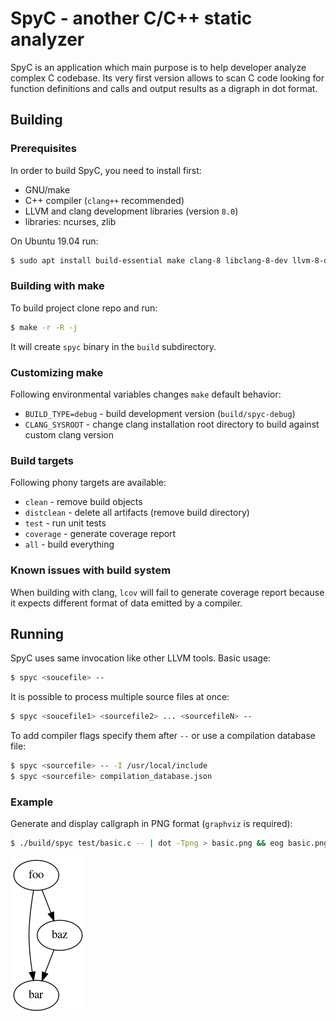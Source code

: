 # SpyC - another C/C++ static analyzer

SpyC is an application which main purpose is to help developer
analyze complex C codebase. Its very first version allows to
scan C code looking for function definitions and calls and output
results as a digraph in dot format.

## Building

### Prerequisites

In order to build SpyC, you need to install first:
 * GNU/make
 * C++ compiler (`clang++` recommended)
 * LLVM and clang development libraries (version `8.0`)
 * libraries: ncurses, zlib

On Ubuntu 19.04 run:
```bash
$ sudo apt install build-essential make clang-8 libclang-8-dev llvm-8-dev ncurses-dev libz-dev
```

### Building with make

To build project clone repo and run:
```bash
$ make -r -R -j
```
It will create `spyc` binary in the `build` subdirectory.

### Customizing make

Following environmental variables changes `make` default behavior:
 * `BUILD_TYPE=debug` - build development version (`build/spyc-debug`)
 * `CLANG_SYSROOT` - change clang installation root directory to build against custom clang version

### Build targets

Following phony targets are available:
 * `clean` - remove build objects
 * `distclean` - delete all artifacts (remove build directory)
 * `test` - run unit tests
 * `coverage` - generate coverage report
 * `all` - build everything

### Known issues with build system

When building with clang, `lcov` will fail to generate coverage report because it expects different format of data emitted by a compiler.

## Running

SpyC uses same invocation like other LLVM tools. Basic usage:
```bash
$ spyc <soucefile> -- 
```
It is possible to process multiple source files at once:
```bash
$ spyc <soucefile1> <sourcefile2> ... <sourcefileN> -- 
```
To add compiler flags specify them after `--` or use a compilation database file:
```bash
$ spyc <sourcefile> -- -I /usr/local/include
$ spyc <sourcefile> compilation_database.json
```

### Example

Generate and display callgraph in PNG format (`graphviz` is required):
```bash
$ ./build/spyc test/basic.c -- | dot -Tpng > basic.png && eog basic.png
```
![](doc/img/basic.png)
